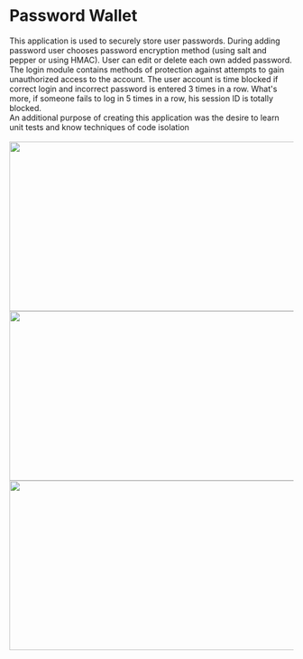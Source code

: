 # Password Wallet
This application is used to securely store user passwords. During adding password user chooses password encryption method (using salt and pepper or using HMAC). User can edit or delete each own added password. The login module contains methods of protection against attempts to gain unauthorized access to the account. The user account is time blocked if correct login and incorrect password is entered 3 times in a row. What's more, if someone fails to log in 5 times in a row, his session ID is totally blocked.<br />
An additional purpose of creating this application was the desire to learn unit tests and know techniques of code isolation
<br />
<br />
<img src="https://user-images.githubusercontent.com/80048198/228233608-615f29d4-260e-48d8-bc25-890006d4e8ff.jpg" width="600" height="300">
<img src="https://user-images.githubusercontent.com/80048198/228233616-709d32bd-a619-42b1-8755-853b7a0fec9a.jpg" width="600" height="300">
<img src="https://user-images.githubusercontent.com/80048198/228233631-a8539349-25ab-4e9a-9b1b-5ad41a480582.jpg" width="600" height="300">
